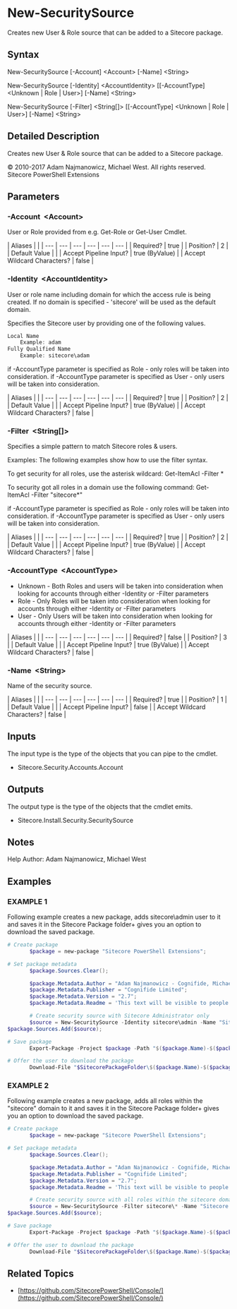 # New-SecuritySource

Creates new User & Role source that can be added to a Sitecore package.

## Syntax

New-SecuritySource \[-Account\] &lt;Account&gt; \[-Name\] &lt;String&gt;

New-SecuritySource \[-Identity\] &lt;AccountIdentity&gt; \[\[-AccountType\] &lt;Unknown \| Role \| User&gt;\] \[-Name\] &lt;String&gt;

New-SecuritySource \[-Filter\] &lt;String\[\]&gt; \[\[-AccountType\] &lt;Unknown \| Role \| User&gt;\] \[-Name\] &lt;String&gt;

## Detailed Description

Creates new User & Role source that can be added to a Sitecore package.

© 2010-2017 Adam Najmanowicz, Michael West. All rights reserved. Sitecore PowerShell Extensions

## Parameters

### -Account  &lt;Account&gt;

User or Role provided from e.g. Get-Role or Get-User Cmdlet.

| Aliases |  |
| --- | --- | --- | --- | --- | --- |
| Required? | true |
| Position? | 2 |
| Default Value |  |
| Accept Pipeline Input? | true \(ByValue\) |
| Accept Wildcard Characters? | false |

### -Identity  &lt;AccountIdentity&gt;

User or role name including domain for which the access rule is being created. If no domain is specified - 'sitecore' will be used as the default domain.

Specifies the Sitecore user by providing one of the following values.

```powershell
Local Name
    Example: adam
Fully Qualified Name
    Example: sitecore\adam
```

if -AccountType parameter is specified as Role - only roles will be taken into consideration. if -AccountType parameter is specified as User - only users will be taken into consideration.

| Aliases |  |
| --- | --- | --- | --- | --- | --- |
| Required? | true |
| Position? | 2 |
| Default Value |  |
| Accept Pipeline Input? | true \(ByValue\) |
| Accept Wildcard Characters? | false |

### -Filter  &lt;String\[\]&gt;

Specifies a simple pattern to match Sitecore roles & users.

Examples: The following examples show how to use the filter syntax.

To get security for all roles, use the asterisk wildcard: Get-ItemAcl -Filter \*

To security got all roles in a domain use the following command: Get-ItemAcl -Filter "sitecore\*"

if -AccountType parameter is specified as Role - only roles will be taken into consideration. if -AccountType parameter is specified as User - only users will be taken into consideration.

| Aliases |  |
| --- | --- | --- | --- | --- | --- |
| Required? | true |
| Position? | 2 |
| Default Value |  |
| Accept Pipeline Input? | true \(ByValue\) |
| Accept Wildcard Characters? | false |

### -AccountType  &lt;AccountType&gt;

* Unknown - Both Roles and users will be taken into consideration when looking for accounts through either -Identity or -Filter parameters
* Role - Only Roles will be taken into consideration when looking for accounts through either -Identity or -Filter parameters
* User - Only Users will be taken into consideration when looking for accounts through either -Identity or -Filter parameters 

| Aliases |  |
| --- | --- | --- | --- | --- | --- |
| Required? | false |
| Position? | 3 |
| Default Value |  |
| Accept Pipeline Input? | true \(ByValue\) |
| Accept Wildcard Characters? | false |

### -Name  &lt;String&gt;

Name of the security source.

| Aliases |  |
| --- | --- | --- | --- | --- | --- |
| Required? | true |
| Position? | 1 |
| Default Value |  |
| Accept Pipeline Input? | false |
| Accept Wildcard Characters? | false |

## Inputs

The input type is the type of the objects that you can pipe to the cmdlet.

* Sitecore.Security.Accounts.Account 

## Outputs

The output type is the type of the objects that the cmdlet emits.

* Sitecore.Install.Security.SecuritySource 

## Notes

Help Author: Adam Najmanowicz, Michael West

## Examples

### EXAMPLE 1

Following example creates a new package, adds sitecore\admin user to it and saves it in the Sitecore Package folder+ gives you an option to download the saved package.

```powershell
# Create package
       $package = new-package "Sitecore PowerShell Extensions";

# Set package metadata
       $package.Sources.Clear();

       $package.Metadata.Author = "Adam Najmanowicz - Cognifide, Michael West";
       $package.Metadata.Publisher = "Cognifide Limited";
       $package.Metadata.Version = "2.7";
       $package.Metadata.Readme = 'This text will be visible to people installing your package'

       # Create security source with Sitecore Administrator only
       $source = New-SecuritySource -Identity sitecore\admin -Name "Sitecore Admin" 
$package.Sources.Add($source);

# Save package
       Export-Package -Project $package -Path "$($package.Name)-$($package.Metadata.Version).zip" -Zip

# Offer the user to download the package
       Download-File "$SitecorePackageFolder\$($package.Name)-$($package.Metadata.Version).zip"
```

### EXAMPLE 2

Following example creates a new package, adds all roles within the "sitecore" domain to it and saves it in the Sitecore Package folder+ gives you an option to download the saved package.

```powershell
# Create package
       $package = new-package "Sitecore PowerShell Extensions";

# Set package metadata
       $package.Sources.Clear();

       $package.Metadata.Author = "Adam Najmanowicz - Cognifide, Michael West";
       $package.Metadata.Publisher = "Cognifide Limited";
       $package.Metadata.Version = "2.7";
       $package.Metadata.Readme = 'This text will be visible to people installing your package'

       # Create security source with all roles within the sitecore domain
       $source = New-SecuritySource -Filter sitecore\* -Name "Sitecore Roles" -AccountType Role
$package.Sources.Add($source);

# Save package
       Export-Package -Project $package -Path "$($package.Name)-$($package.Metadata.Version).zip" -Zip

# Offer the user to download the package
       Download-File "$SitecorePackageFolder\$($package.Name)-$($package.Metadata.Version).zip"
```

## Related Topics

* [https://github.com/SitecorePowerShell/Console/](https://github.com/SitecorePowerShell/Console/) 

